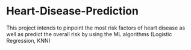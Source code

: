 # Heart-Disease-Prediction
This project intends to pinpoint the most risk factors of heart disease as well as predict the overall risk by using the ML algorithms (Logistic Regression, KNN)
